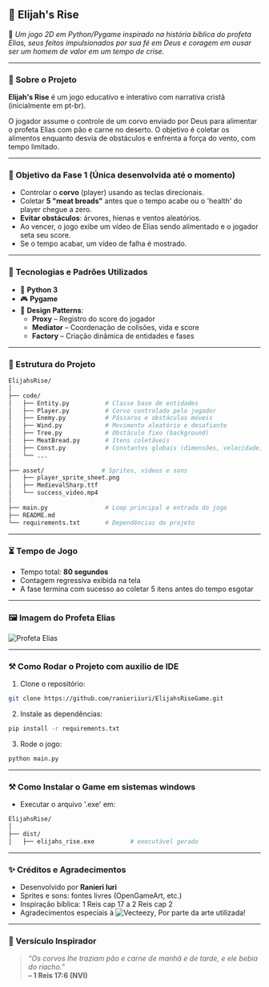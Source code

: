## 📜 Elijah's Rise

🔹 *Um jogo 2D em Python/Pygame inspirado na história bíblica do profeta Elias, seus feitos impulsionados por sua fé em Deus e coragem em ousar ser um homem de valor em um tempo de crise.*

---

### 📌 Sobre o Projeto

**Elijah's Rise** é um jogo educativo e interativo com narrativa cristã (inicialmente em pt-br). 

O jogador assume o controle de um corvo enviado por Deus para alimentar o profeta Elias com pão e carne no deserto. O objetivo é coletar os alimentos enquanto desvia de obstáculos e enfrenta a força do vento, com tempo limitado.

---

### 🎯 Objetivo da Fase 1 (Única desenvolvida até o momento)

- Controlar o **corvo** (player) usando as teclas direcionais.
- Coletar **5 "meat breads"** antes que o tempo acabe ou o 'health' do player chegue a zero.
- **Evitar obstáculos**: árvores, hienas e ventos aleatórios.
- Ao vencer, o jogo exibe um vídeo de Elias sendo alimentado e o jogador seta seu score.
- Se o tempo acabar, um vídeo de falha é mostrado.

---

### 🧹 Tecnologias e Padrões Utilizados

- 🐍 **Python 3**
- 🎮 **Pygame**
- 🧪 **Design Patterns**:
  - **Proxy** – Registro do score do jogador
  - **Mediator** – Coordenação de colisões, vida e score
  - **Factory** – Criação dinâmica de entidades e fases

---

### 🧠 Estrutura do Projeto

```bash
ElijahsRise/
│
├── code/
│   ├── Entity.py          # Classe base de entidades
│   ├── Player.py          # Corvo controlado pelo jogador
│   ├── Enemy.py           # Pássaros e obstáculos móveis
│   ├── Wind.py            # Movimento aleatório e desafiante
│   ├── Tree.py            # Obstáculo fixo (background)
│   ├── MeatBread.py       # Itens coletáveis
│   ├── Const.py           # Constantes globais (dimensões, velocidade, tempo)
│   └── ...
│
├── asset/                # Sprites, vídeos e sons
│   ├── player_sprite_sheet.png
│   ├── MedievalSharp.ttf
│   └── success_video.mp4
│
├── main.py                # Loop principal e entrada do jogo
├── README.md
└── requirements.txt       # Dependências do projeto
```

---

### ⏳ Tempo de Jogo

- Tempo total: **80 segundos**
- Contagem regressiva exibida na tela
- A fase termina com sucesso ao coletar 5 itens antes do tempo esgotar

---

### 🖼️ Imagem do Profeta Elias

![Profeta Elias](https://github.com/ranieriiuri/ElijahsRiseGame/tree/main/asset/elijah.png)

---

### ⚒️ Como Rodar o Projeto com auxilio de IDE

1. Clone o repositório:
```bash
git clone https://github.com/ranieriiuri/ElijahsRiseGame.git
```

2. Instale as dependências:
```bash
pip install -r requirements.txt
```

3. Rode o jogo:
```bash
python main.py
```

---
### ⚒️ Como Instalar o Game em sistemas windows

- Executar o arquivo '.exe' em:  
```bash
ElijahsRise/
│
├── dist/
│   ├── elijahs_rise.exe          # executável gerado

```

---

### ✨ Créditos e Agradecimentos

- Desenvolvido por **Ranieri Iuri**
- Sprites e sons: fontes livres (OpenGameArt, etc.)
- Inspiração bíblica: 1 Reis cap 17 a 2 Reis cap 2 
- Agradecimentos especiais à ![Vecteezy](https://www.vecteezy.com/), Por parte da arte utilizada!

---

### 📖 Versículo Inspirador

> *“Os corvos lhe traziam pão e carne de manhã e de tarde, e ele bebia do riacho.”*  
> **– 1 Reis 17:6 (NVI)**

